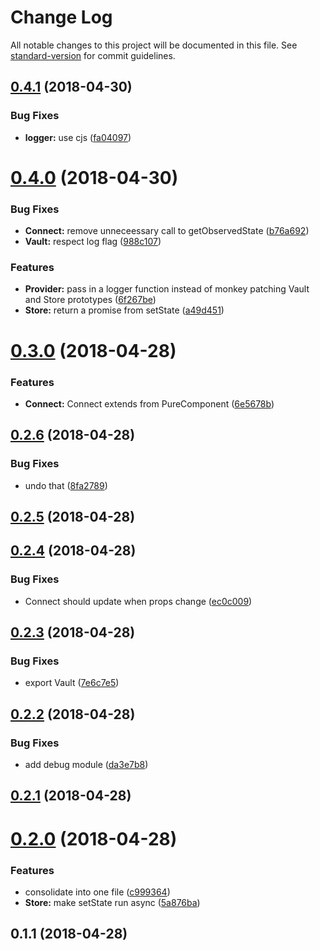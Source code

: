 # Change Log

All notable changes to this project will be documented in this file. See [standard-version](https://github.com/conventional-changelog/standard-version) for commit guidelines.

<a name="0.4.1"></a>
## [0.4.1](https://github.com/kylealwyn/revault/compare/v0.4.0...v0.4.1) (2018-04-30)


### Bug Fixes

* **logger:** use cjs ([fa04097](https://github.com/kylealwyn/revault/commit/fa04097))



<a name="0.4.0"></a>
# [0.4.0](https://github.com/kylealwyn/revault/compare/v0.3.0...v0.4.0) (2018-04-30)


### Bug Fixes

* **Connect:** remove unneceessary call to getObservedState ([b76a692](https://github.com/kylealwyn/revault/commit/b76a692))
* **Vault:** respect log flag ([988c107](https://github.com/kylealwyn/revault/commit/988c107))


### Features

* **Provider:** pass in a logger function instead of monkey patching Vault and Store prototypes ([6f267be](https://github.com/kylealwyn/revault/commit/6f267be))
* **Store:** return a promise from setState ([a49d451](https://github.com/kylealwyn/revault/commit/a49d451))



<a name="0.3.0"></a>
# [0.3.0](https://github.com/kylealwyn/revault/compare/v0.2.6...v0.3.0) (2018-04-28)


### Features

* **Connect:** Connect extends from PureComponent ([6e5678b](https://github.com/kylealwyn/revault/commit/6e5678b))



<a name="0.2.6"></a>
## [0.2.6](https://github.com/kylealwyn/revault/compare/v0.2.5...v0.2.6) (2018-04-28)


### Bug Fixes

* undo that ([8fa2789](https://github.com/kylealwyn/revault/commit/8fa2789))



<a name="0.2.5"></a>
## [0.2.5](https://github.com/kylealwyn/revault/compare/v0.2.4...v0.2.5) (2018-04-28)



<a name="0.2.4"></a>
## [0.2.4](https://github.com/kylealwyn/revault/compare/v0.2.3...v0.2.4) (2018-04-28)


### Bug Fixes

* Connect should update when props change ([ec0c009](https://github.com/kylealwyn/revault/commit/ec0c009))



<a name="0.2.3"></a>
## [0.2.3](https://github.com/kylealwyn/revault/compare/v0.2.2...v0.2.3) (2018-04-28)


### Bug Fixes

* export Vault ([7e6c7e5](https://github.com/kylealwyn/revault/commit/7e6c7e5))



<a name="0.2.2"></a>

## [0.2.2](https://github.com/kylealwyn/revault/compare/v0.2.1...v0.2.2) (2018-04-28)

### Bug Fixes

* add debug module ([da3e7b8](https://github.com/kylealwyn/revault/commit/da3e7b8))

<a name="0.2.1"></a>

## [0.2.1](https://github.com/kylealwyn/revault/compare/v0.2.0...v0.2.1) (2018-04-28)

<a name="0.2.0"></a>

# [0.2.0](https://github.com/kylealwyn/revault/compare/v0.1.1...v0.2.0) (2018-04-28)

### Features

* consolidate into one file ([c999364](https://github.com/kylealwyn/revault/commit/c999364))
* **Store:** make setState run async ([5a876ba](https://github.com/kylealwyn/revault/commit/5a876ba))

<a name="0.1.1"></a>

## 0.1.1 (2018-04-28)

